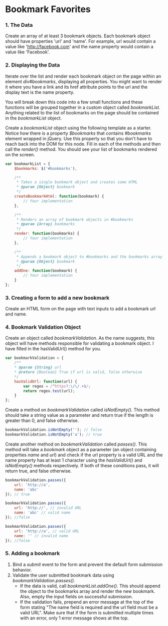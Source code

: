 Bookmark Favorites
==================

### 1. The Data

Create an array of at least 3 bookmark objects. Each bookmark object should have properties 'url' and 'name'. For example, url would contain a value like 'http://facebook.com' and the name property would contain a value like 'Facebook'.

### 2. Displaying the Data

Iterate over the list and render each bookmark object on the page within an element _div#bookmarks_, displaying all properties. You might want to render it where you have a link and its href attribute points to the url and the display text is the name property.

You will break down this code into a few small functions and these functions will be grouped together in a custom object called _bookmarkList_. Anything related to the list of bookmarks on the page should be contained in the _bookmarkList_ object.

Create a _bookmarkList_ object using the following template as a starter. Notice how there is a property _$bookmarks_ that contains _#bookmarks_ element wrapped in jQuery. Use this property so that you don't have to reach back into the DOM for this node. Fill in each of the methods and then call the _render()_ method. You should see your list of bookmarks rendered on the screen.

```js
var bookmarkList = {
	$bookmarks: $('#bookmarks'),

	/**
	 * Takes a single bookmark object and creates some HTML
	 * @param {Object} bookmark
	 */
	createBookmarkHtml: function(bookmark) {
		// Your implementation
	},

	/**
	 * Renders an array of bookmark objects in #bookmarks
	 * @param {Array} bookmarks
	 */
	render: function(bookmarks) {
		// Your implementation
	},

	/**
	 * Appends a bookmark object to #bookmarks and the bookmarks array
	 * @param {Object} bookmark
	 */
	addOne: function(bookmark) {
		// Your implementation
	}
};
```

### 3. Creating a form to add a new bookmark

Create an HTML form on the page with text inputs to add a bookmark url and name.

### 4. Bookmark Validation Object

Create an object called _bookmarkValidation_. As the name suggests, this object will have methods responsible for validating a bookmark object. I have filled in the hasValidUrl() method for you.

```js
var bookmarkValidation = {
	/**
	* @param {String} url
	* @return {Boolean} True if url is valid, false otherwise
	*/
	hasValidUrl: function(url) {
		var regex = /^https?:\/\/.+$/;
		return regex.test(url);
	}
};
```

Create a method on _bookmarkValidation_ called _isNotEmpty()_. This method should take a string value as a parameter and return true if the length is greater than 0, and false otherwise.

```js
bookmarkValidation.isNotEmpty(''); // false
bookmarkValidation.isNotEmpty('a'); // true
```

Create another method on _bookmarkValidation_ called _passes()_. This method will take a _bookmark_ object as a parameter (an object containing properties _name_ and _url_) and check if the url property is a valid URL and the name property has at least 1 character using the _hasValidUrl()_ and _isNotEmpty()_ methods respectively. If both of these conditions pass, it will return true, and false otherwise.

```js
bookmarkValidation.passes({
	url: 'http://a',
	name: 'abc'
}); // true

bookmarkValidation.passes({
	url: 'http://', // invalid URL
	name: 'abc' // valid name
}); //false

bookmarkValidation.passes({
	url: 'http://a', // valid URL
	name: '' // invalid name
}); //false
```

### 5. Adding a bookmark

1. Bind a _submit_ event to the form and prevent the default form submission behavior.
2. Validate the user submitted bookmark data using _bookmarkValidation.passes()_. 
	* If the data is valid, call _bookmarkList.addOne()_. This should append the object to the bookmarks array and render the new bookmark. Also, empty the input fields on successful submission. 
	* If the validation fails, prepend an error message at the top of the form stating "The name field is required and the url field must be a valid URL". Make sure that if the form is submitted multiple times with an error, only 1 error message shows at the top.


